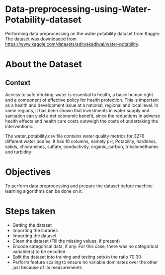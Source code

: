 # Data-preprocessing-using-Water-Potability-dataset
Performing data preprocessing on the water potability dataset from Kaggle. The dataset was downloaded from https://www.kaggle.com/datasets/adityakadiwal/water-potability.
# About the Dataset
## Context
Access to safe drinking-water is essential to health, a basic human right and a component of effective policy for health protection. This is important as a health and development issue at a national, regional and local level. In some regions, it has been shown that investments in water supply and sanitation can yield a net economic benefit, since the reductions in adverse health effects and health care costs outweigh the costs of undertaking the interventions.

The water_potability.csv file contains water quality metrics for 3276 different water bodies. It has 10 columns, namely pH, Potability, hardness, solids, chloramines, sulfate, conductivity, organic_carbon, trihalomethanes and turbidity

# Objectives
To perform data preprocessing and prepare the dataset before machine learning algorithms can be done on it.

# Steps taken
* Getting the dataset
* Importing the libraries
* Importing the dataset
* Clean the dataset (Fill the missing values, if present)
* Encode categorical data, if any. For this case, there was no categorical variable(s) to be encoded.
* Split the dataset into training and testing sets in the ratio 70:30
* Perform feature scaling to ensure no variable dominates over the other just because of its measurements
